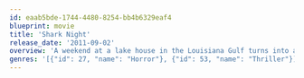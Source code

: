 ```yaml
---
id: eaab5bde-1744-4480-8254-bb4b6329eaf4
blueprint: movie
title: 'Shark Night'
release_date: '2011-09-02'
overview: 'A weekend at a lake house in the Louisiana Gulf turns into a nightmare for seven vacationers as they are subjected to fresh-water shark attacks.'
genres: '[{"id": 27, "name": "Horror"}, {"id": 53, "name": "Thriller"}]'
---
```

